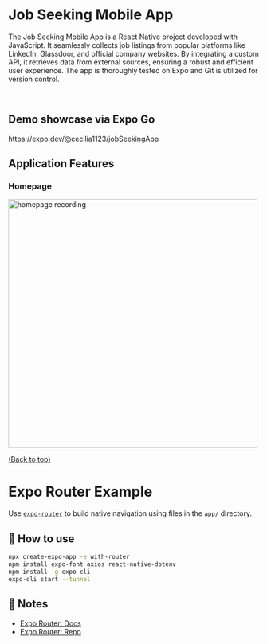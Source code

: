 <div align="left">

  <h1>Job Seeking Mobile App</h1>

  <p>
The Job Seeking Mobile App is a React Native project developed with JavaScript. It seamlessly collects job listings from popular platforms like LinkedIn, Glassdoor, and official company websites. By integrating a custom API, it retrieves data from external sources, ensuring a robust and efficient user experience. The app is thoroughly tested on Expo and Git is utilized for version control.
  </p>

<br />

<h2>Demo showcase via Expo Go</h2>
https://expo.dev/@cecilia1123/jobSeekingApp


<!-- Application Features -->
## Application Features

### Homepage
<img src="./gif/1.gif" alt="homepage recording" height="500">
  
[(Back to top)](#table-of-contents)


# Expo Router Example

Use [`expo-router`](https://expo.github.io/router) to build native navigation using files in the `app/` directory.

## 🚀 How to use

```sh
npx create-expo-app -e with-router
npm install expo-font axios react-native-dotenv
npm install -g expo-cli
expo-cli start --tunnel
```

## 📝 Notes

- [Expo Router: Docs](https://expo.github.io/router)
- [Expo Router: Repo](https://github.com/expo/router)
